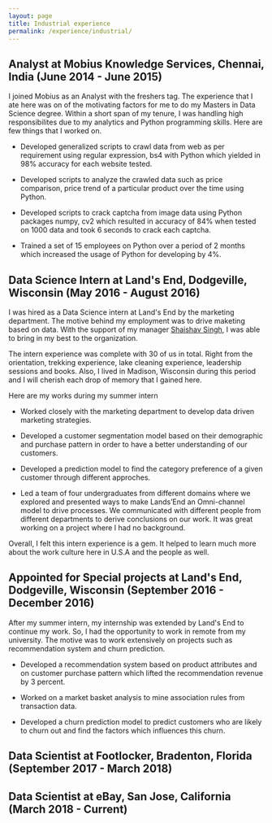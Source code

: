 ```yaml
---
layout: page
title: Industrial experience
permalink: /experience/industrial/
---
```


## **Analyst at Mobius Knowledge Services**, Chennai, India (June 2014 - June 2015)

I joined Mobius as an Analyst with the freshers tag. The experience that I ate here was on of the motivating factors for me to do my Masters in Data Science degree. Within a short span of my tenure, I was handling high responsibilites due to my analytics and Python programming skills. Here are few things that I worked on.

* Developed generalized scripts to crawl data from web as per requirement using regular expression, bs4 with Python which yielded in 98% accuracy for each website tested.

* Developed scripts to analyze the crawled data such as price comparison, price trend of a particular product over the time using Python.

* Developed scripts to crack captcha from image data using Python packages numpy, cv2 which resulted in accuracy of 84% when tested on 1000 data and took 6 seconds to crack each captcha.

* Trained a set of 15 employees on Python over a period of 2 months which increased the usage of Python for developing by 4%. 

## **Data Science Intern at Land's End**, Dodgeville, Wisconsin (May 2016 - August 2016)

I was hired as a Data Science intern at Land's End by the marketing department. The motive behind my employment was to drive maketing based on data. With the support of my manager [Shaishav Singh](https://www.linkedin.com/in/shaish), I was able to bring in my best to the organization.

The intern experience was complete with 30 of us in total. Right from the orientation, trekking experience, lake cleaning experience, leadership sessions and books. Also, I lived in Madison, Wisconsin during this period and I will cherish each drop of memory that I gained here.

Here are my works during my summer intern

* Worked closely with the marketing department to develop data driven marketing strategies.

* Developed a customer segmentation model based on their demographic and purchase pattern in order to have a better understanding of our customers.

* Developed a prediction model to find the category preference of a given customer through different approches.

* Led a team of four undergraduates from different domains where we explored and presented ways to make Lands’End an Omni-channel model to drive processes. We communicated with different people from different  departments to derive conclusions on our work. It was great working on a project where I had no background.

Overall, I felt this intern experience is a gem. It helped to learn much more about the work culture here in U.S.A and the people as well.

## **Appointed for Special projects at Land's End**, Dodgeville, Wisconsin (September 2016 - December 2016)

After my summer intern, my internship was extended by Land's End to continue my work. So, I had the opportunity to work in remote from my university. The motive was to work extensively on projects such as recommendation system and churn prediction.

* Developed a recommendation system based on product attributes and on customer purchase pattern which lifted the recommendation revenue by 3 percent.

* Worked on a market basket analysis to mine association rules from transaction data.

* Developed a churn prediction model to predict customers who are likely to churn out and find the factors which influences this churn.

## **Data Scientist at Footlocker**, Bradenton, Florida (September 2017 - March 2018)

## **Data Scientist at eBay**, San Jose, California (March 2018 - Current)
